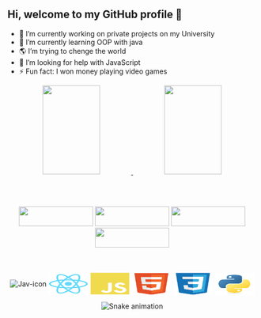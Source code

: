 ## Hi, welcome to my GitHub profile 👋

- 🔭 I’m currently working on private projects on my University
- 🌱 I’m currently learning OOP with java
- 🌎 I’m trying to chenge the world 
- 🤔 I’m looking for help with JavaScript
- ⚡ Fun fact: I won money playing video games

<div align="center">
  <a href="https://github.com/IgorMariano25">
  <img height="180em" width="48%" src="https://github-readme-stats.vercel.app/api?username=IgorMariano25&show_icons=true&theme=github_dark&include_all_commits=true&count_private=true"/>
  <img height="180em" width="48%"src="https://github-readme-stats.vercel.app/api/top-langs/?username=IgorMariano25&layout=compact&langs_count=7&theme=github_dark&"/>

<br><br>
<div>

  <a target="blank" href="https://instagram.com/igor.mariano_"><img height="40" width="150" src="https://img.shields.io/badge/-Instagram-%23E4405F?style=for-the-badge&logo=instagram&logoColor=white" target="blank"></a>
  <a target="blank" href = "mailto:igor-mariano@outlook.com"><img height="40" width="150" src="https://img.shields.io/badge/-outlook-%23333?style=for-the-badge&logo=gmail&logoColor=white"></a>
  <a href="https://www.linkedin.com/in/https://www.linkedin.com/in/igormarianodev/" target="_blank"><img height="40" width="150" src="https://img.shields.io/badge/-LinkedIn-%230077B5?style=for-the-badge&logo=linkedin&logoColor=white" target="_blank"></a>
  <a target="blank" href="https://gitlab.com/IgorMariano25"><img height="40" width="150" src="https://img.shields.io/badge/GitLab-330F63?style=for-the-badge&logo=gitlab&logoColor=white"></a>
 </div>
 
  <br><br>
  <img align="center" alt="Jav-icon" height="45" width="80" src="https://cdn.jsdelivr.net/gh/devicons/devicon/icons/java/java-original.svg" />
  <img align="center" alt="React-icon" height="45" width="80" src="https://raw.githubusercontent.com/devicons/devicon/master/icons/react/react-original.svg">
  <img align="center" alt="Js-icon" height="45" width="80" src="https://raw.githubusercontent.com/devicons/devicon/master/icons/javascript/javascript-plain.svg">
  <img align="center" alt="HTML-icon" height="45" width="80" src="https://raw.githubusercontent.com/devicons/devicon/master/icons/html5/html5-original.svg">
  <img align="center" alt="CSS-icon" height="45" width="80" src="https://raw.githubusercontent.com/devicons/devicon/master/icons/css3/css3-original.svg">
  <img align="center" alt="Python-icon" height="45" width="80" src="https://raw.githubusercontent.com/devicons/devicon/master/icons/python/python-original.svg">
 
  ![Snake animation](https://github.com/IgorMariano25/IgorMariano25/blob/output/github-contribution-grid-snake.svg)

  <!-- <!-<details>
    <summary>
      <img align="center" height="500" width="800" src="https://wakatime.com/share/@0b71d094-f479-4007-b768-49233a5edaf4/46d7c5b6-4a3b-42f2-bc28-1a54a8ca24e1.svg"></img>
    </summary>
  </details> -->
</div>
